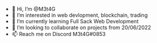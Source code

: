 - 👋 Hi, I’m @M3t4G
- 👀 I’m interested in web devlopment, blockchain, trading
- 🌱 I’m currently learning Full Sack Web Development
- 💞️ I’m looking to collaborate on projects from 20/06/2022
- 📫 Reach me on Discord M3t4G#0853

<!---
M3t4G/M3t4G is a ✨ special ✨ repository because its `README.md` (this file) appears on your GitHub profile.
You can click the Preview link to take a look at your changes.
--->
